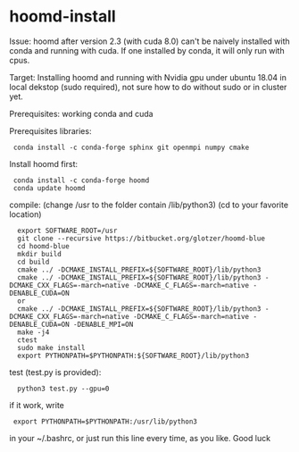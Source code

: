 # hoomd-install
Issue: hoomd after version 2.3 (with cuda 8.0) can't be naively installed with conda and running with cuda. If one installed by conda, it will only run with cpus.

Target: Installing hoomd and running with Nvidia gpu under ubuntu 18.04 in local dekstop (sudo required), not sure how to do without sudo or in cluster yet.

Prerequisites: working conda and cuda

Prerequisites  libraries:
     
     conda install -c conda-forge sphinx git openmpi numpy cmake

Install hoomd first:

     conda install -c conda-forge hoomd
     conda update hoomd
     
compile: 
(change /usr to the folder contain /lib/python3)
(cd to your favorite location)

      export SOFTWARE_ROOT=/usr
      git clone --recursive https://bitbucket.org/glotzer/hoomd-blue
      cd hoomd-blue
      mkdir build
      cd build
      cmake ../ -DCMAKE_INSTALL_PREFIX=${SOFTWARE_ROOT}/lib/python3
      cmake ../ -DCMAKE_INSTALL_PREFIX=${SOFTWARE_ROOT}/lib/python3 -DCMAKE_CXX_FLAGS=-march=native -DCMAKE_C_FLAGS=-march=native -DENABLE_CUDA=ON 
      or 
      cmake ../ -DCMAKE_INSTALL_PREFIX=${SOFTWARE_ROOT}/lib/python3 -DCMAKE_CXX_FLAGS=-march=native -DCMAKE_C_FLAGS=-march=native -DENABLE_CUDA=ON -DENABLE_MPI=ON
      make -j4
      ctest
      sudo make install 
      export PYTHONPATH=$PYTHONPATH:${SOFTWARE_ROOT}/lib/python3
      

test (test.py is provided):

      python3 test.py --gpu=0

     

if it work, write 

     export PYTHONPATH=$PYTHONPATH:/usr/lib/python3
     
in your ~/.bashrc, or just run this line every time, as you like.
Good luck
